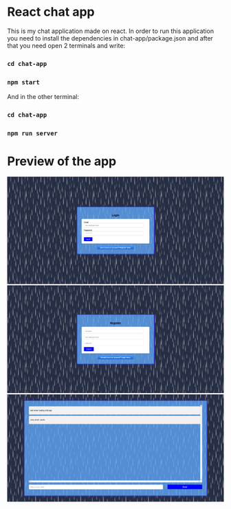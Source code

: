 # React chat app

This is my chat application made on react.
In order to run this application you need to install the dependencies in chat-app/package.json
and after that you need open 2 terminals and write:

### `cd chat-app`
### `npm start`

And in the other terminal:

### `cd chat-app`
### `npm run server`

# Preview of the app

![alt text](https://github.com/paskalev2001/react/blob/main/s1.png?raw=true)
![alt text](https://github.com/paskalev2001/react/blob/main/s2.png?raw=true)
![alt text](https://github.com/paskalev2001/react/blob/main/s3.png?raw=true)